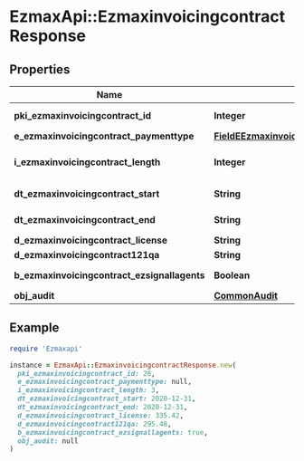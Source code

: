 # EzmaxApi::EzmaxinvoicingcontractResponse

## Properties

| Name | Type | Description | Notes |
| ---- | ---- | ----------- | ----- |
| **pki_ezmaxinvoicingcontract_id** | **Integer** | The unique ID of the Ezmaxinvoicingcontract |  |
| **e_ezmaxinvoicingcontract_paymenttype** | [**FieldEEzmaxinvoicingcontractPaymenttype**](FieldEEzmaxinvoicingcontractPaymenttype.md) |  |  |
| **i_ezmaxinvoicingcontract_length** | **Integer** | The length in years of the Ezmaxinvoicingcontract |  |
| **dt_ezmaxinvoicingcontract_start** | **String** | The start date of the Ezmaxinvoicingcontract |  |
| **dt_ezmaxinvoicingcontract_end** | **String** | The end date of the Ezmaxinvoicingcontract |  |
| **d_ezmaxinvoicingcontract_license** | **String** | The price of the license |  |
| **d_ezmaxinvoicingcontract121qa** | **String** | The price for 121QA |  |
| **b_ezmaxinvoicingcontract_ezsignallagents** | **Boolean** | Whether eZsign is for all agents |  |
| **obj_audit** | [**CommonAudit**](CommonAudit.md) |  |  |

## Example

```ruby
require 'Ezmaxapi'

instance = EzmaxApi::EzmaxinvoicingcontractResponse.new(
  pki_ezmaxinvoicingcontract_id: 28,
  e_ezmaxinvoicingcontract_paymenttype: null,
  i_ezmaxinvoicingcontract_length: 3,
  dt_ezmaxinvoicingcontract_start: 2020-12-31,
  dt_ezmaxinvoicingcontract_end: 2020-12-31,
  d_ezmaxinvoicingcontract_license: 335.42,
  d_ezmaxinvoicingcontract121qa: 295.48,
  b_ezmaxinvoicingcontract_ezsignallagents: true,
  obj_audit: null
)
```

